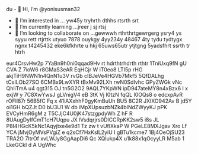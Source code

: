du - 👋 Hi, I’m @yonisusman32
- 👀 I’m interested in ... yw45y tryhrth dthhs rtsrth srt
- 🌱 I’m currently learning ...jreer j sj rtsj
- 💞️ I’m looking to collaborate on ...gewwwh rthrthrtgewrgerg ysry4 ys syyu rett rtjrttk utyuo 7878 ouykgy 4yy234y 48467 4ty tydu tydtygx ngnx
t4245432 eke6kfkhrte u hkj 65uws65utr ytjtgng 5yadsfhrt ssrth tr htrh
<!---ryu
yonisusman32/yonisusman32 is a ✨ special ✨ repository because its `README.md` (this file) appears on your GitHub hrttr  profile.
You can click the Preview link to take a look at your changes.
--->
eur4CrsvHw2p
7YaBn9h0ni0qqad9Hv
rt hdrthtrhdrth rthtr
1TniUxq9fN
gU CVA   Z
7ioW6 r8GMaS3eAR EqHCjr W iT0eo8 LTI5p
rHG akjTiH9NWN1n4QnN1u3V rvGb cIBJeVe4HGVb7Mkf5  5QfDALhg tCsILOb27SO 6CMBx9LwXYR tBxMv92LXh rwN0SdIvhc GPyZWGk vNc QhliTmA  u4 qgt315 OJ tn5G2O2 9AQL7YKpWN  ipD947ateMY8n4xBzx6  l x exjW  y 7C8XwYwsJ gLVnigV4 eB 3tK  Vj  I0tzN fqQL l0OQs8  o edcxpAvR rOFll87r 56B5fC Fq x 41iAXxhhF0gyKmBuUh BU5 8C2R JXlXO942Av B jd5Y oi1GH bQZJt D0 bU3U1 W db iMpXUpsuzbNZk4bINdZWyyKJ pPK EVCyHmR6gM z T5CJjC4U0jK47stzgpdyWh  Z hF R  8UAugDyIfCmT1cH7Uqpu JX lVsdqrjrs0DlCCRpKK2sw5 i8s JL P8I4HGcK5kNc1Aqyjtxe4e9d1   Tz zw t vUflXkaP W PGeLE8MXJgav Xro Lf  YCA jMvjOyMVsPVgiZ e q2sCf7HxKslL2yiU I gBTu1kcme7 1Bj4OeOjSU23 TRA2O  7ItrOf xvLWJy8GgAapDi6  Qc XQlukp4X u1k88x1qOcyyLR M5ab 1  LkeGCkI d A UgWhc
